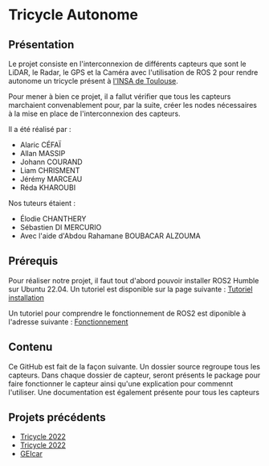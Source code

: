 # Tricycle Autonome

## Présentation

Le projet consiste en l'interconnexion de différents capteurs que sont le LiDAR, le Radar, le GPS et la Caméra avec l'utilisation de ROS 2 pour rendre autonome un tricycle présent à [l'INSA de Toulouse](https://www.insa-toulouse.fr/fr/index.html).

Pour mener à bien ce projet, il a fallut vérifier que tous les capteurs marchaient convenablement pour, par la suite, créer les nodes 
nécessaires à la mise en place de l'interconnexion des capteurs.

Il a été réalisé par : 
- Alaric CÉFAÏ
- Allan MASSIP
- Johann COURAND
- Liam CHRISMENT
- Jérémy MARCEAU
- Réda KHAROUBI

Nos tuteurs étaient : 
- Élodie CHANTHERY
- Sébastien DI MERCURIO 
- Avec l'aide d'Abdou Rahamane BOUBACAR ALZOUMA

## Prérequis
Pour réaliser notre projet, il faut tout d'abord pouvoir installer ROS2 Humble sur Ubuntu 22.04. Un tutoriel est disponible sur la page suivante : [Tutoriel installation](https://docs.ros.org/en/humble/Installation/Ubuntu-Install-Debians.html)

Un tutoriel pour comprendre le fonctionnement de ROS2 est diponible à l'adresse suivante : [Fonctionnement](https://docs.ros.org/en/foxy/index.html)

## Contenu

Ce GitHub est fait de la façon suivante. Un dossier source regroupe tous les capteurs. Dans chaque dossier de capteur, seront présents le package pour faire fonctionner le capteur ainsi qu'une explication pour commennt l'utiliser. Une documentation est également présente pour tous les capteurs

## Projets précédents

- [Tricycle 2022](https://github.com/INSA-GEI/geiflix/tree/2022_diskdastardly)
- [Tricycle 2022](https://github.com/INSA-GEI/geiflix/tree/2022-muttley)
- [GEIcar](https://github.com/INSA-GEI/geicar.git)

